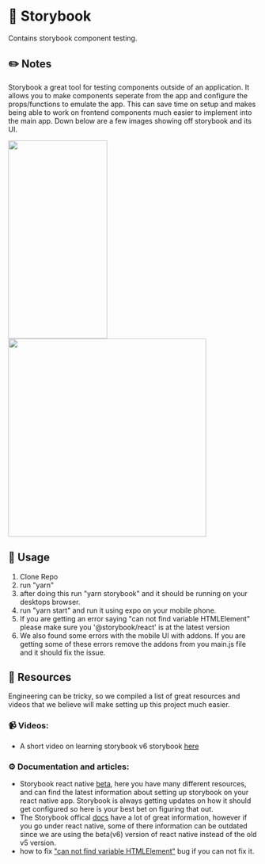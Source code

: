 # :closed_book: Storybook
Contains storybook component testing.

## ✏️ Notes
Storybook a great tool for testing components outside of an application. It allows you to make components seperate from the app and configure the props/functions to emulate the app.
This can save time on setup and makes being able to work on frontend components much easier to implement into the main app. Down below are a few images showing off storybook and its UI.
<div>

<img src='https://user-images.githubusercontent.com/95386742/205463718-cada1a35-84c1-45ae-8eeb-108648c98628.jpg' width="200" height="400" />

<img  src='https://user-images.githubusercontent.com/95386742/205463798-17740ed7-5095-47bb-8941-84e06e002750.png' width="400" height="400" />
</div>

## 🔧 Usage
1. Clone Repo 
2. run "yarn"
3. after doing this run "yarn storybook" and it should be running on your desktops browser. 
4. run "yarn start" and run it using expo on your mobile phone.
5. If you are getting an error saying "can not find variable HTMLElement" please make sure you '@storybook/react' is at the latest version
6. We also found some errors with the mobile UI with addons. If you are getting some of these errors remove the addons from you main.js file and it should fix the issue.

## :newspaper: Resources
Engineering can be tricky, so we compiled a list of great resources and videos that we believe will make setting up this project much easier.

### :video_camera: Videos:

* A short video on learning storybook v6 storybook [here](https://www.youtube.com/watch?v=FUKpWgRyPlU&t=332s)

### :gear: Documentation and articles:
* Storybook react native [beta](https://github.com/storybookjs/react-native), here you have many different resources, and can find the latest information about setting up storybook on your react native app.
Storybook is always getting updates on how it should get configured so here is your best bet on figuring that out.
* The Storybook offical [docs](https://storybook.js.org/docs/react/get-started/introduction) have a lot of great information, however if you go under react native, some
of there information can be outdated since we are using the beta(v6) version of react native instead of the old v5 version.
* how to fix ["can not find variable HTMLElement"](https://github.com/storybookjs/react-native/discussions/394#discussioncomment-4151528) bug if you can not fix it.
